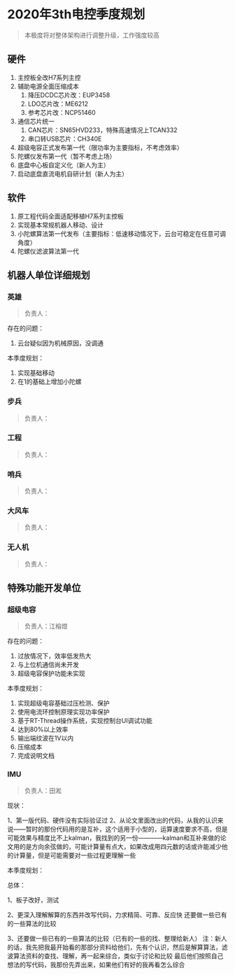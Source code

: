 # 2020年3th电控季度规划

> 本极度将对整体架构进行调整升级，工作强度较高

## 硬件

1. 主控板全改H7系列主控
2. 辅助电源全面压缩成本
   1. 降压DCDC芯片改：EUP3458
   2. LDO芯片改：ME6212
   3. 参考芯片改：NCP51460
3. 通信芯片统一
   1. CAN芯片：SN65HVD233，特殊高速情况上TCAN332
   2. 串口转USB芯片：CH340E
4. 超级电容正式发布第一代（限功率为主要指标，不考虑效率）
5. 陀螺仪发布第一代（暂不考虑上场）
6. 底盘中心板自定义化（新人为主）
7. 启动底盘直流电机自研计划（新人为主）

## 软件

1. 原工程代码全面适配移植H7系列主控板
2. 实现基本常规机器人移动、设计
3. 小陀螺算法第一代发布（主要指标：低速移动情况下，云台可稳定在任意可调角度）
4. 陀螺仪滤波算法第一代

## 机器人单位详细规划

### 英雄

> 负责人：

存在的问题：

1. 云台疑似因为机械原因，没调通

本季度规划：

1. 实现基础移动
2. 在1的基础上增加小陀螺

### 步兵

> 负责人：

### 工程

> 负责人：

### 哨兵

> 负责人：

### 大风车

> 负责人：

### 无人机

> 负责人：

## 特殊功能开发单位

### 超级电容

> 负责人：江榕煜

存在的问题：

1. 过放情况下，效率低发热大
2. 与上位机通信尚未开发
3. 超级电容保护功能未实现

本季度规划：

1. 实现超级电容基础过压检测、保护
2. 使用电流环控制原理实现功率保护
3. 基于RT-Thread操作系统，实现控制台UI调试功能
4. 达到80%以上效率
5. 输出端纹波在1V以内
6. 压缩成本
7. 完成说明文档

### IMU

> 负责人：田淞

现状：

1、第一版代码、硬件没有实际验证过 
2、从论文里面改出的代码，从我的认识来说——暂时的那份代码用的是互补，这个适用于小型的，运算速度要求不高，但是可能效果与精度比不上kalman，我找到的另一份————kalman和互补来做的论文用的是方向余弦做的，可能计算量有点大，如果改成用四元数的话或许能减少他的计算量，但是可能需要对一些过程更理解一些

本季度规划：

总体：

1、板子改好，测试

2、更深入理解解算的东西并改写代码，力求精简、可靠、反应快  还要做一些已有的一些算法的比较

3、还要做一些已有的一些算法的比较（已有的一些的找、整理给新人）  注：新人的话，我先把我最开始看的那部分资料给他们，先有个认识，然后是解算算法，滤波算法资料的查找、理解，再一起来综合，类似于讨论和比较  最后他们按照自己想法的写代码，我那份先弄出来，如果他们有好的我再看怎么综合
